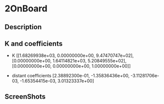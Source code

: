# 2OnBoard

## Description


## K and coefficients
* K
[[1.68269938e+03, 0.00000000e+00, 9.47470747e+02],
 [0.00000000e+00, 1.64114821e+03, 5.20849555e+02],
 [0.00000000e+00, 0.00000000e+00, 1.00000000e+00]]
 
 * distant coefficients
[2.38892300e-01, -1.35836436e+00, -3.11281706e-03, -1.65354415e-03, 3.01323337e+00]

## ScreenShots
